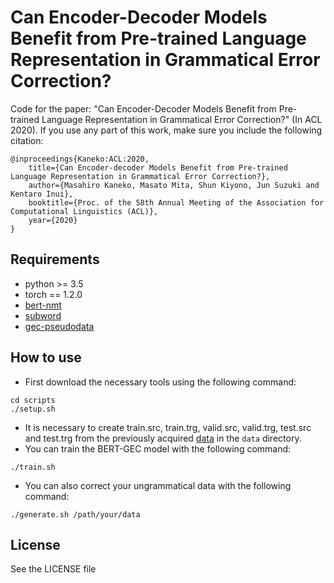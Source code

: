 # Can Encoder-Decoder Models Benefit from Pre-trained Language Representation in Grammatical Error Correction?
Code for the paper: "Can Encoder-Decoder Models Benefit from Pre-trained Language Representation in Grammatical Error Correction?" (In ACL 2020).
If you use any part of this work, make sure you include the following citation:
```
@inproceedings{Kaneko:ACL:2020,
    title={Can Encoder-decoder Models Benefit from Pre-trained Language Representation in Grammatical Error Correction?},
    author={Masahiro Kaneko, Masato Mita, Shun Kiyono, Jun Suzuki and Kentaro Inui},
    booktitle={Proc. of the 58th Annual Meeting of the Association for Computational Linguistics (ACL)},
    year={2020}
}
```
## Requirements
- python >= 3.5
- torch == 1.2.0
- [bert-nmt](https://github.com/bert-nmt/bert-nmt)
- [subword](https://github.com/rsennrich/subword-nmt)
- [gec-pseudodata](https://github.com/butsugiri/gec-pseudodata)

## How to use
- First download the necessary tools using the following command:
```
cd scripts
./setup.sh
```
- It is necessary to create train.src, train.trg, valid.src, valid.trg, test.src and test.trg from the previously acquired [data](https://www.cl.cam.ac.uk/research/nl/bea2019st/) in the `data` directory.
- You can train the BERT-GEC model with the following command:
```
./train.sh
```
- You can also correct your ungrammatical data with the following command:
```
./generate.sh /path/your/data
```

## License
See the LICENSE file
